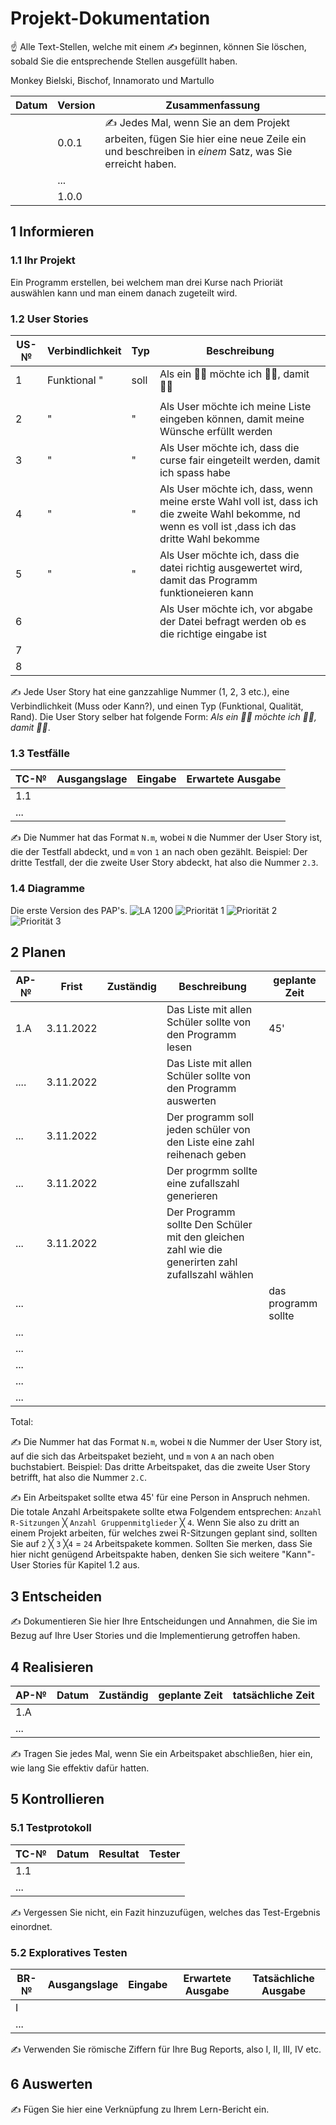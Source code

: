 # Projekt-Dokumentation

☝️ Alle Text-Stellen, welche mit einem ✍️ beginnen, können Sie löschen, sobald Sie die entsprechende Stellen ausgefüllt haben.

Monkey        Bielski, Bischof, Innamorato und Martullo

| Datum | Version | Zusammenfassung                                              |
| ----- | ------- | ------------------------------------------------------------ |
|       | 0.0.1   | ✍️ Jedes Mal, wenn Sie an dem Projekt arbeiten, fügen Sie hier eine neue Zeile ein und beschreiben in *einem* Satz, was Sie erreicht haben. |
|       | ...     |                                                              |
|       | 1.0.0   |                                                              |

## 1 Informieren

### 1.1 Ihr Projekt

Ein Programm erstellen, bei welchem man drei Kurse nach Prioriät auswählen kann und man einem danach zugeteilt wird.

### 1.2 User Stories

| US-№ | Verbindlichkeit | Typ  | Beschreibung                       |
| ---- | --------------- | ---- | ---------------------------------- |
| 1    |    Funktional          "   |  soll    | Als ein 🤷‍♂️ möchte ich 🤷‍♂️, damit 🤷‍♂️ |
|   |                 |     |                          |
| 2  |       "          |   "   |     Als User möchte ich meine Liste eingeben können, damit meine Wünsche erfüllt werden                               |
| 3  |    "             |   "   |   Als User möchte ich, dass die curse fair eingeteilt werden, damit ich spass habe                                 |
|  4 |      "           |  "    |   Als User möchte ich, dass, wenn meine erste Wahl voll ist, dass ich die zweite Wahl bekomme, nd wenn es voll ist ,dass ich das dritte Wahl bekomme                                 |
| 5  |       "          |   "   |    Als User möchte ich, dass die datei richtig ausgewertet wird, damit das Programm funktioneieren kann                              |
| 6  |                 |      |    Als User möchte ich, vor abgabe der Datei befragt werden ob es die richtige eingabe ist                                 |
| 7  |                 |      |                                    |
| 8  |                 |      |                                    |


✍️ Jede User Story hat eine ganzzahlige Nummer (1, 2, 3 etc.), eine Verbindlichkeit (Muss oder Kann?), und einen Typ (Funktional, Qualität, Rand). Die User Story selber hat folgende Form: *Als ein 🤷‍♂️ möchte ich 🤷‍♂️, damit 🤷‍♂️*.

### 1.3 Testfälle

| TC-№ | Ausgangslage | Eingabe | Erwartete Ausgabe |
| ---- | ------------ | ------- | ----------------- |
| 1.1  |              |         |                   |
| ...  |              |         |                   |

✍️ Die Nummer hat das Format `N.m`, wobei `N` die Nummer der User Story ist, die der Testfall abdeckt, und `m` von `1` an nach oben gezählt. Beispiel: Der dritte Testfall, der die zweite User Story abdeckt, hat also die Nummer `2.3`.

### 1.4 Diagramme

Die erste Version des PAP's.
![LA 1200](https://user-images.githubusercontent.com/111046337/198239307-c204dba2-b8c6-4f63-8306-e67244137a5f.png)
![Priorität 1](https://user-images.githubusercontent.com/111046337/198239355-bfccc24f-b2f0-43bf-9078-6436c09f324a.png)
![Priorität 2](https://user-images.githubusercontent.com/111046337/198239374-3d67768f-4248-418f-b3a7-db722786eb9c.png)
![Priorität 3](https://user-images.githubusercontent.com/111046337/198239388-324a4737-ce3f-478e-bee2-e585bab6a968.png)


## 2 Planen

| AP-№ | Frist | Zuständig | Beschreibung | geplante Zeit |
| ---- | ----- | --------- | ------------ | ------------- |
| 1.A  |  3.11.2022     |           |   Das Liste mit allen Schüler sollte von den Programm lesen       |    45'           |
| ....  |   3.11.2022     |           |   Das Liste mit allen Schüler sollte von den Programm auswerten             |               |
| ...  |   3.11.2022     |           |  Der programm soll jeden schüler von den Liste eine zahl reihenach geben    |               |
| ...  |   3.11.2022     |           |    Der progrmm sollte eine zufallszahl generieren           |               |
| ...  |   3.11.2022     |           |       Der Programm sollte Den Schüler mit den gleichen zahl wie die generirten zahl zufallszahl wählen       |               |
| ...  |       |           |              |    das programm sollte            |
| ...  |       |           |              |               |
| ...  |       |           |              |               |
| ...  |       |           |              |               |
| ...  |       |           |              |               |
| ...  |       |           |              |               |

Total: 

✍️ Die Nummer hat das Format `N.m`, wobei `N` die Nummer der User Story ist, auf die sich das Arbeitspaket bezieht, und `m` von `A` an nach oben buchstabiert. Beispiel: Das dritte Arbeitspaket, das die zweite User Story betrifft, hat also die Nummer `2.C`.

✍️ Ein Arbeitspaket sollte etwa 45' für eine Person in Anspruch nehmen. Die totale Anzahl Arbeitspakete sollte etwa Folgendem entsprechen: `Anzahl R-Sitzungen` ╳ `Anzahl Gruppenmitglieder` ╳ `4`. Wenn Sie also zu dritt an einem Projekt arbeiten, für welches zwei R-Sitzungen geplant sind, sollten Sie auf `2` ╳ `3` ╳`4` = `24` Arbeitspakete kommen. Sollten Sie merken, dass Sie hier nicht genügend Arbeitspakte haben, denken Sie sich weitere "Kann"-User Stories für Kapitel 1.2 aus.

## 3 Entscheiden

✍️ Dokumentieren Sie hier Ihre Entscheidungen und Annahmen, die Sie im Bezug auf Ihre User Stories und die Implementierung getroffen haben.

## 4 Realisieren

| AP-№ | Datum | Zuständig | geplante Zeit | tatsächliche Zeit |
| ---- | ----- | --------- | ------------- | ----------------- |
| 1.A  |       |           |               |                   |
| ...  |       |           |               |                   |

✍️ Tragen Sie jedes Mal, wenn Sie ein Arbeitspaket abschließen, hier ein, wie lang Sie effektiv dafür hatten.

## 5 Kontrollieren

### 5.1 Testprotokoll

| TC-№ | Datum | Resultat | Tester |
| ---- | ----- | -------- | ------ |
| 1.1  |       |          |        |
| ...  |       |          |        |

✍️ Vergessen Sie nicht, ein Fazit hinzuzufügen, welches das Test-Ergebnis einordnet.

### 5.2 Exploratives Testen

| BR-№ | Ausgangslage | Eingabe | Erwartete Ausgabe | Tatsächliche Ausgabe |
| ---- | ------------ | ------- | ----------------- | -------------------- |
| I    |              |         |                   |                      |
| ...  |              |         |                   |                      |

✍️ Verwenden Sie römische Ziffern für Ihre Bug Reports, also I, II, III, IV etc.

## 6 Auswerten

✍️ Fügen Sie hier eine Verknüpfung zu Ihrem Lern-Bericht ein.
